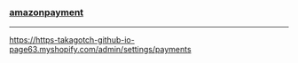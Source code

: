 ### [amazonpayment](https://pay.amazon.co.jp/signup)
---
https://https-takagotch-github-io-page63.myshopify.com/admin/settings/payments

```
```

```
```

```
```


